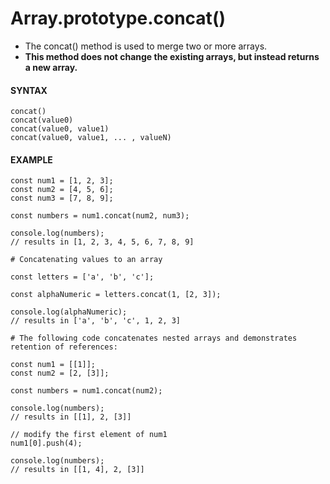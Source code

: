# Array.prototype.concat()

- The concat() method is used to merge two or more arrays.
- **This method does not change the existing arrays, but instead returns a new array.**

#### **SYNTAX**

```
concat()
concat(value0)
concat(value0, value1)
concat(value0, value1, ... , valueN)
```

#### **EXAMPLE**

```
const num1 = [1, 2, 3];
const num2 = [4, 5, 6];
const num3 = [7, 8, 9];

const numbers = num1.concat(num2, num3);

console.log(numbers);
// results in [1, 2, 3, 4, 5, 6, 7, 8, 9]
```

```
# Concatenating values to an array

const letters = ['a', 'b', 'c'];

const alphaNumeric = letters.concat(1, [2, 3]);

console.log(alphaNumeric);
// results in ['a', 'b', 'c', 1, 2, 3]
```

```
# The following code concatenates nested arrays and demonstrates retention of references:

const num1 = [[1]];
const num2 = [2, [3]];

const numbers = num1.concat(num2);

console.log(numbers);
// results in [[1], 2, [3]]

// modify the first element of num1
num1[0].push(4);

console.log(numbers);
// results in [[1, 4], 2, [3]]
```
